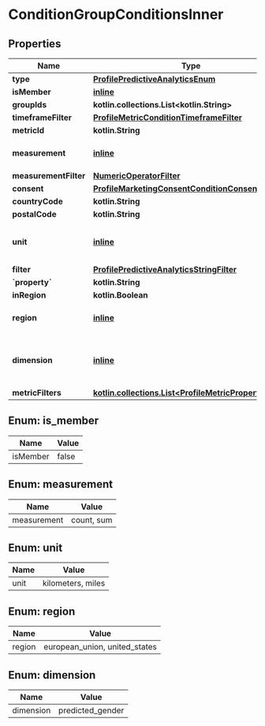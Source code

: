 
# ConditionGroupConditionsInner

## Properties
| Name | Type | Description | Notes |
| ------------ | ------------- | ------------- | ------------- |
| **type** | [**ProfilePredictiveAnalyticsEnum**](ProfilePredictiveAnalyticsEnum.md) |  |  |
| **isMember** | [**inline**](#IsMember) |  |  |
| **groupIds** | **kotlin.collections.List&lt;kotlin.String&gt;** |  |  |
| **timeframeFilter** | [**ProfileMetricConditionTimeframeFilter**](ProfileMetricConditionTimeframeFilter.md) |  |  |
| **metricId** | **kotlin.String** |  |  |
| **measurement** | [**inline**](#Measurement) | Measurements for profile metrics. |  |
| **measurementFilter** | [**NumericOperatorFilter**](NumericOperatorFilter.md) |  |  |
| **consent** | [**ProfileMarketingConsentConditionConsent**](ProfileMarketingConsentConditionConsent.md) |  |  |
| **countryCode** | **kotlin.String** |  |  |
| **postalCode** | **kotlin.String** |  |  |
| **unit** | [**inline**](#Unit) | Units for profile postal code distance conditions. |  |
| **filter** | [**ProfilePredictiveAnalyticsStringFilter**](ProfilePredictiveAnalyticsStringFilter.md) |  |  |
| **&#x60;property&#x60;** | **kotlin.String** |  |  |
| **inRegion** | **kotlin.Boolean** |  |  |
| **region** | [**inline**](#Region) | Regions for profile region conditions. |  |
| **dimension** | [**inline**](#Dimension) | Dimension for string profile predictive analytics conditions. |  |
| **metricFilters** | [**kotlin.collections.List&lt;ProfileMetricPropertyFilter&gt;**](ProfileMetricPropertyFilter.md) |  |  [optional] |


<a id="IsMember"></a>
## Enum: is_member
| Name | Value |
| ---- | ----- |
| isMember | false |


<a id="Measurement"></a>
## Enum: measurement
| Name | Value |
| ---- | ----- |
| measurement | count, sum |


<a id="Unit"></a>
## Enum: unit
| Name | Value |
| ---- | ----- |
| unit | kilometers, miles |


<a id="Region"></a>
## Enum: region
| Name | Value |
| ---- | ----- |
| region | european_union, united_states |


<a id="Dimension"></a>
## Enum: dimension
| Name | Value |
| ---- | ----- |
| dimension | predicted_gender |



